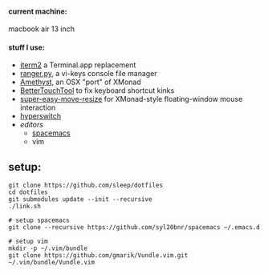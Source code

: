 #### current machine:
macbook air 13 inch

#### stuff I use:
- [iterm2](https://www.iterm2.com) a Terminal.app replacement
- [ranger.py](http://ranger.nongnu.org/), a vi-keys console file manager
- [Amethyst](https://github.com/ianyh/Amethyst), an OSX "port" of XMonad
- [BetterTouchTool](http://www.bettertouchtool.net) to fix keyboard shortcut kinks
- [super-easy-move-resize](https://github.com/sleep/super-easy-move-resize.git) for XMonad-style floating-window mouse interaction
- [hyperswitch](https://bahoom.com/hyperswitch)
- *editors*
    - [spacemacs](https://github.com/syl20bnr/spacemacs)
    - vim

## setup:
```
git clone https://github.com/sleep/dotfiles
cd dotfiles
git submodules update --init --recursive
./link.sh

# setup spacemacs
git clone --recursive https://github.com/syl20bnr/spacemacs ~/.emacs.d

# setup vim
mkdir -p ~/.vim/bundle
git clone https://github.com/gmarik/Vundle.vim.git ~/.vim/bundle/Vundle.vim
```
